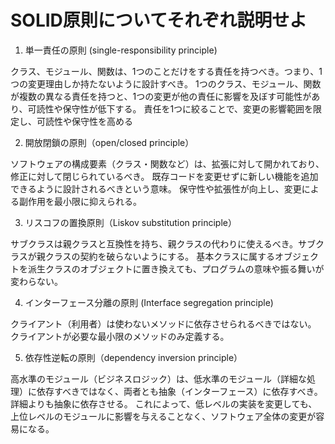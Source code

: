 # SOLID原則についてそれぞれ説明せよ
1. 単一責任の原則 (single-responsibility principle)

クラス、モジュール、関数は、1つのことだけをする責任を持つべき。つまり、1つの変更理由しか持たないように設計すべき。
1つのクラス、モジュール、関数が複数の異なる責任を持つと、1つの変更が他の責任に影響を及ぼす可能性があり、可読性や保守性が低下する。
責任を1つに絞ることで、変更の影響範囲を限定し、可読性や保守性を高める

2. 開放閉鎖の原則（open/closed principle）

ソフトウェアの構成要素（クラス・関数など）は、拡張に対して開かれており、修正に対して閉じられているべき。
既存コードを変更せずに新しい機能を追加できるように設計されるべきという意味。
保守性や拡張性が向上し、変更による副作用を最小限に抑えられる。

3. リスコフの置換原則（Liskov substitution principle）

サブクラスは親クラスと互換性を持ち、親クラスの代わりに使えるべき。サブクラスが親クラスの契約を破らないようにする。
基本クラスに属するオブジェクトを派生クラスのオブジェクトに置き換えても、プログラムの意味や振る舞いが変わらない。

4. インターフェース分離の原則 (Interface segregation principle)

クライアント（利用者）は使わないメソッドに依存させられるべきではない。
クライアントが必要な最小限のメソッドのみ定義する。

5. 依存性逆転の原則（dependency inversion principle）

高水準のモジュール（ビジネスロジック）は、低水準のモジュール（詳細な処理）に依存すべきではなく、両者とも抽象（インターフェース）に依存すべき。詳細よりも抽象に依存させる。
これによって、低レベルの実装を変更しても、上位レベルのモジュールに影響を与えることなく、ソフトウェア全体の変更が容易になる。